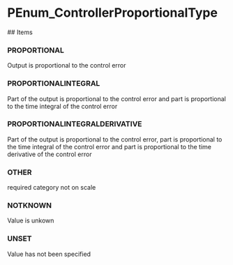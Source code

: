 # PEnum_ControllerProportionalType

<!-- end of definition -->## Items

### PROPORTIONAL
Output is proportional to the control error

### PROPORTIONALINTEGRAL
Part of the output is proportional to the control error and part is proportional to the time integral of the control error

### PROPORTIONALINTEGRALDERIVATIVE
Part of the output is proportional to the control error, part is proportional to the time integral of the control error and part is proportional to the time derivative of the control error

### OTHER
required category not on scale

### NOTKNOWN
Value is unkown

### UNSET
Value has not been specified
